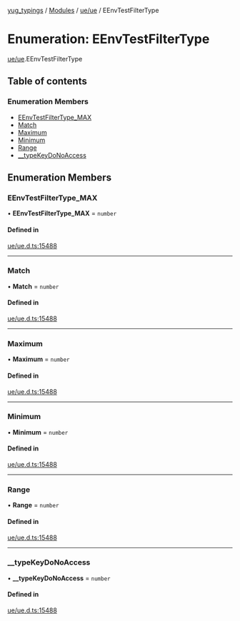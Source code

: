 [yug_typings](../README.md) / [Modules](../modules.md) / [ue/ue](../modules/ue_ue.md) / EEnvTestFilterType

# Enumeration: EEnvTestFilterType

[ue/ue](../modules/ue_ue.md).EEnvTestFilterType

## Table of contents

### Enumeration Members

- [EEnvTestFilterType\_MAX](ue_ue.EEnvTestFilterType.md#eenvtestfiltertype_max)
- [Match](ue_ue.EEnvTestFilterType.md#match)
- [Maximum](ue_ue.EEnvTestFilterType.md#maximum)
- [Minimum](ue_ue.EEnvTestFilterType.md#minimum)
- [Range](ue_ue.EEnvTestFilterType.md#range)
- [\_\_typeKeyDoNoAccess](ue_ue.EEnvTestFilterType.md#__typekeydonoaccess)

## Enumeration Members

### EEnvTestFilterType\_MAX

• **EEnvTestFilterType\_MAX** = `number`

#### Defined in

[ue/ue.d.ts:15488](https://github.com/YugMetaverse/yug_typings/blob/25cad34/ue/ue.d.ts#L15488)

___

### Match

• **Match** = `number`

#### Defined in

[ue/ue.d.ts:15488](https://github.com/YugMetaverse/yug_typings/blob/25cad34/ue/ue.d.ts#L15488)

___

### Maximum

• **Maximum** = `number`

#### Defined in

[ue/ue.d.ts:15488](https://github.com/YugMetaverse/yug_typings/blob/25cad34/ue/ue.d.ts#L15488)

___

### Minimum

• **Minimum** = `number`

#### Defined in

[ue/ue.d.ts:15488](https://github.com/YugMetaverse/yug_typings/blob/25cad34/ue/ue.d.ts#L15488)

___

### Range

• **Range** = `number`

#### Defined in

[ue/ue.d.ts:15488](https://github.com/YugMetaverse/yug_typings/blob/25cad34/ue/ue.d.ts#L15488)

___

### \_\_typeKeyDoNoAccess

• **\_\_typeKeyDoNoAccess** = `number`

#### Defined in

[ue/ue.d.ts:15488](https://github.com/YugMetaverse/yug_typings/blob/25cad34/ue/ue.d.ts#L15488)
